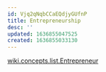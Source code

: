```yaml
---
id: Vjq2qNqbCCaEQdjyGUfnP
title: Entrepreneurship
desc: ''
updated: 1636855047525
created: 1636855033130
---
```


[wiki.concepts.list.Entrepreneur](Entrepreneur.md)